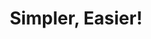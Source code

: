 ---
title: Simpler, Easier!
url: http://augustss.blogspot.com/2007/10/simpler-easier-in-recent-paper-simply.html
authors:
- Lennart Augustsson
type: article
tags:
- dependent types
- type checking
doHaskell-type: blog post
dohaskell-year: 2014
---
